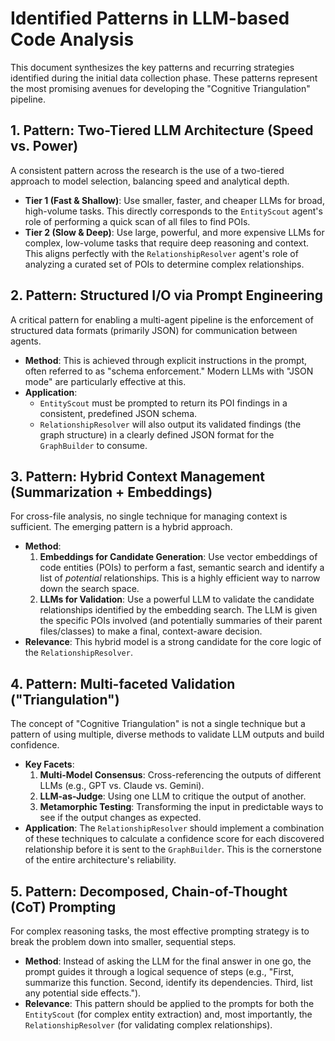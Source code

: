 # Identified Patterns in LLM-based Code Analysis

This document synthesizes the key patterns and recurring strategies identified during the initial data collection phase. These patterns represent the most promising avenues for developing the "Cognitive Triangulation" pipeline.

## 1. Pattern: Two-Tiered LLM Architecture (Speed vs. Power)

A consistent pattern across the research is the use of a two-tiered approach to model selection, balancing speed and analytical depth.

*   **Tier 1 (Fast & Shallow)**: Use smaller, faster, and cheaper LLMs for broad, high-volume tasks. This directly corresponds to the `EntityScout` agent's role of performing a quick scan of all files to find POIs.
*   **Tier 2 (Slow & Deep)**: Use large, powerful, and more expensive LLMs for complex, low-volume tasks that require deep reasoning and context. This aligns perfectly with the `RelationshipResolver` agent's role of analyzing a curated set of POIs to determine complex relationships.

## 2. Pattern: Structured I/O via Prompt Engineering

A critical pattern for enabling a multi-agent pipeline is the enforcement of structured data formats (primarily JSON) for communication between agents.

*   **Method**: This is achieved through explicit instructions in the prompt, often referred to as "schema enforcement." Modern LLMs with "JSON mode" are particularly effective at this.
*   **Application**:
    *   `EntityScout` must be prompted to return its POI findings in a consistent, predefined JSON schema.
    *   `RelationshipResolver` will also output its validated findings (the graph structure) in a clearly defined JSON format for the `GraphBuilder` to consume.

## 3. Pattern: Hybrid Context Management (Summarization + Embeddings)

For cross-file analysis, no single technique for managing context is sufficient. The emerging pattern is a hybrid approach.

*   **Method**:
    1.  **Embeddings for Candidate Generation**: Use vector embeddings of code entities (POIs) to perform a fast, semantic search and identify a list of *potential* relationships. This is a highly efficient way to narrow down the search space.
    2.  **LLMs for Validation**: Use a powerful LLM to validate the candidate relationships identified by the embedding search. The LLM is given the specific POIs involved (and potentially summaries of their parent files/classes) to make a final, context-aware decision.
*   **Relevance**: This hybrid model is a strong candidate for the core logic of the `RelationshipResolver`.

## 4. Pattern: Multi-faceted Validation ("Triangulation")

The concept of "Cognitive Triangulation" is not a single technique but a pattern of using multiple, diverse methods to validate LLM outputs and build confidence.

*   **Key Facets**:
    1.  **Multi-Model Consensus**: Cross-referencing the outputs of different LLMs (e.g., GPT vs. Claude vs. Gemini).
    2.  **LLM-as-Judge**: Using one LLM to critique the output of another.
    3.  **Metamorphic Testing**: Transforming the input in predictable ways to see if the output changes as expected.
*   **Application**: The `RelationshipResolver` should implement a combination of these techniques to calculate a confidence score for each discovered relationship before it is sent to the `GraphBuilder`. This is the cornerstone of the entire architecture's reliability.

## 5. Pattern: Decomposed, Chain-of-Thought (CoT) Prompting

For complex reasoning tasks, the most effective prompting strategy is to break the problem down into smaller, sequential steps.

*   **Method**: Instead of asking the LLM for the final answer in one go, the prompt guides it through a logical sequence of steps (e.g., "First, summarize this function. Second, identify its dependencies. Third, list any potential side effects.").
*   **Relevance**: This pattern should be applied to the prompts for both the `EntityScout` (for complex entity extraction) and, most importantly, the `RelationshipResolver` (for validating complex relationships).